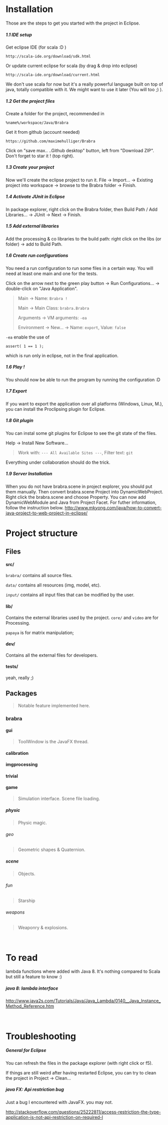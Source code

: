 ﻿# Installation
Those are the steps to get you started with the project in Eclipse.

##### 1.1 IDE setup 
Get eclipse IDE (for scala :D )
	
	http://scala-ide.org/download/sdk.html

Or update current eclipse for scala (by drag & drop into eclipse)
	
	http://scala-ide.org/download/current.html

We don't use scala for now but it's a really powerful language built on top of java, totally compatible with it. We might want to use it later (You will too ;) ). 

##### 1.2 Get the project files
Create a folder for the project, recommended in

	%name%/workspace/Java/Brabra
	
Get it from github (account needed)

	https://github.com/maximehulliger/Brabra

Click on "save max.. ..Github desktop" button, left from "Download ZIP". Don't forget to star it ! (top right).

##### 1.3 Create your project
Now we'll create the eclipse project to run it. File -> Import... -> Existing project into workspace -> browse to the Brabra folder -> Finish.

##### 1.4 Activate JUnit in Eclipse
In package explorer, right click on the Brabra folder, then Build Path / Add Libraries... -> JUnit -> Next -> Finish.

##### 1.5 Add external libraries
Add the processing & co libraries to the build path: right click on the libs (or folder) -> add to Build Path.

##### 1.6 Create run configurations
You need a run configuration to run some files in a certain way. You will need at least one main and one for the tests.

Click on the arrow next to the green play button -> Run Configurations... -> double-click on "Java Application".

> Main -> Name: `Brabra !`
>
> Main -> Main Class: `brabra.Brabra`
>
> Arguments -> VM arguments: `-ea`
>
> Environment -> New... -> Name: `export`, Value: `false`

`-ea` enable the use of 

	assert( 1 == 1 );
	
which is run only in eclipse, not in the final application.

##### 1.6 Play !
You should now be able to run the program by running the configuration :D

##### 1.7 Export
If you want to export the application over all platforms (Windows, Linux, M.), you can install the Proclipsing plugin for Eclipse.

##### 1.8 Git plugin
You can instal some git plugins for Eclipse to see the git state of the files.

Help -> Install New Software...

> Work with: `--- All Available Sites ---`, Filter text: `git`

Everything under collaboration should do the trick.

##### 1.9 Server Installation
When you do not have brabra.scene in project explorer, you should put them manually.
Then convert brabra.scene Project into DynamicWebProject.
Right click the brabra.scene and choose Property. You can now add DynamicWebModule and Java from Project Facet. For futher information, follow the instruction below.
http://www.mkyong.com/java/how-to-convert-java-project-to-web-project-in-eclipse/
<br>

# Project structure
## Files
#### src/
`brabra/` contains all source files.

`data/` contains all resources (img, model, etc).

`input/` contains all input files that can be modified by the user.

#### lib/
Contains the external libraries used by the project. 
`core/` and `video` are for Processing.

`papaya` is for matrix manipulation;

#### dev/
Contains all the external files for developers.

#### tests/
yeah, really ;)

## Packages
> Notable feature implemented here.

### brabra
#### gui
> ToolWindow is the JavaFX thread.

#### calibration
#### imgprocessing
#### trivial
#### game
> Simulation interface.
> Scene file loading.

##### physic
> Physic magic.

###### geo
> Geometric shapes & Quaternion.

##### scene
> Objects.

###### fun
> Starship

###### weapons
> Weaponry & explosions.

<br>

# To read
lambda functions where added with Java 8. It's nothing compared to Scala but still a feature to know :)

##### java 8: lambda interface
http://www.java2s.com/Tutorials/Java/Java_Lambda/0140__Java_Instance_Method_Reference.htm

<br>

# Troubleshooting
##### General for Eclipse
You can refresh the files in the package explorer (with right click or f5).

If things are still weird after having restarted Eclipse, you can try to clean the project in Project -> Clean...

##### java FX: Api restriction bug
Just a bug I encountered with JavaFX. you may not.

http://stackoverflow.com/questions/25222811/access-restriction-the-type-application-is-not-api-restriction-on-required-l